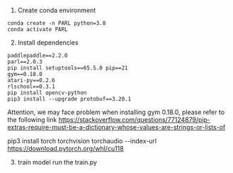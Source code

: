 

1. Create conda environment
```
conda create -n PARL python=3.8
conda activate PARL
```

2. Install dependencies

```
paddlepaddle==2.2.0
parl==2.0.3
pip install setuptools==65.5.0 pip==21
gym==0.18.0
atari-py==0.2.6
rlschool==0.3.1
pip install opencv-python
pip3 install --upgrade protobuf==3.20.1
```
Attention, we may face problem when installing gym 0.18.0, please refer to the following link
https://stackoverflow.com/questions/77124879/pip-extras-require-must-be-a-dictionary-whose-values-are-strings-or-lists-of


pip3 install torch torchvision torchaudio --index-url https://download.pytorch.org/whl/cu118


3. train model
run the train.py
